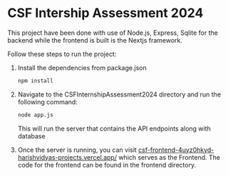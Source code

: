 # CSF Intership Assessment 2024

This project have been done with use of Node.js, Express, Sqlite for the backend while the frontend is built is the Nextjs framework.

Follow these steps to run the project:

1. Install the dependencies from package.json

   ```bash
   npm install
   ```

2. Navigate to the CSFInternshipAssessment2024 directory and run the following command:

   ```bash
   node app.js
   ```

   This will run the server that contains the API endpoints along with database

3. Once the server is running, you can visit [csf-frontend-4uyz0hkyd-harishvidyas-projects.vercel.app/](https://csf-frontend-4uyz0hkyd-harishvidyas-projects.vercel.app/) which serves as the Frontend.
   The code for the frontend can be found in the frontend directory.
